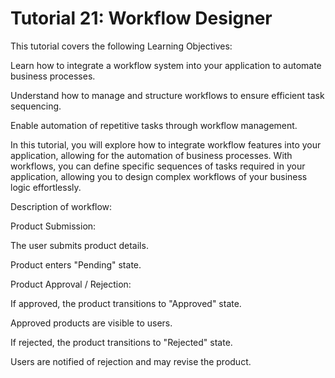 # Tutorial 21: Workflow Designer

This tutorial covers the following Learning Objectives:



Learn how to integrate a workflow system into your application to automate business processes.

Understand how to manage and structure workflows to ensure efficient task sequencing.

Enable automation of repetitive tasks through workflow management.



In this tutorial, you will explore how to integrate workflow features into your application, allowing for the automation of business processes. With workflows, you can define specific sequences of tasks required in your application, allowing you to design complex workflows of your business logic effortlessly.





Description of workflow:



Product Submission:



The user submits product details.

Product enters "Pending" state.



Product Approval / Rejection:



If approved, the product transitions to "Approved" state.

Approved products are visible to users.

If rejected, the product transitions to "Rejected" state.

Users are notified of rejection and may revise the product.



